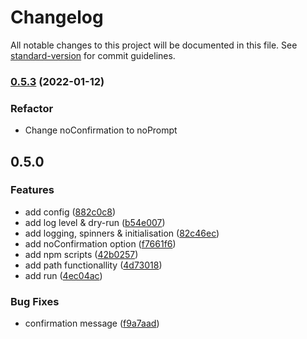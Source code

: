 # Changelog

All notable changes to this project will be documented in this file. See [standard-version](https://github.com/conventional-changelog/standard-version) for commit guidelines.

### [0.5.3](https://github.com/PCOffline/mongo-mock-script/compare/v0.5.2...v0.5.3) (2022-01-12)

### Refactor

* Change noConfirmation to noPrompt

## 0.5.0
### Features

* add config ([882c0c8](https://github.com/PCOffline/mongo-mock-script/commit/882c0c812f5b034fa618a09df08849f2bc3e372c))
* add log level & dry-run ([b54e007](https://github.com/PCOffline/mongo-mock-script/commit/b54e007998b9ac963237a7d1e929db9206becdee))
* add logging, spinners & initialisation ([82c46ec](https://github.com/PCOffline/mongo-mock-script/commit/82c46ec392363449faff6bba8446e3f31aff9c14))
* add noConfirmation option ([f7661f6](https://github.com/PCOffline/mongo-mock-script/commit/f7661f66a1bc2851f872f5b7ae785b6513470d3d))
* add npm scripts ([42b0257](https://github.com/PCOffline/mongo-mock-script/commit/42b0257794971eaa11abd173d5a2a1aae2eb5eb9))
* add path functionallity ([4d73018](https://github.com/PCOffline/mongo-mock-script/commit/4d73018298751391b888977507f06d6b674d5eaf))
* add run ([4ec04ac](https://github.com/PCOffline/mongo-mock-script/commit/4ec04ac816adf74186c514a83400dd8166b1826b))


### Bug Fixes

* confirmation message ([f9a7aad](https://github.com/PCOffline/mongo-mock-script/commit/f9a7aad9de8e8629eca19b08545fd67d484245ba))

